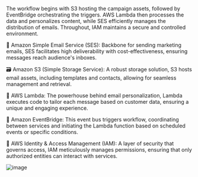 The workflow begins with S3 hosting the campaign assets, followed by EventBridge orchestrating the triggers. AWS Lambda then processes the data and personalizes content, while SES efficiently manages the distribution of emails. Throughout, IAM maintains a secure and controlled environment.

📧 Amazon Simple Email Service (SES): Backbone for sending marketing emails, SES facilitates high deliverability with cost-effectiveness, ensuring messages reach audience's inboxes.

🗃️ Amazon S3 (Simple Storage Service): A robust storage solution, S3 hosts email assets, including templates and contacts, allowing for seamless management and retrieval.

🚀 AWS Lambda: The powerhouse behind email personalization, Lambda executes code to tailor each message based on customer data, ensuring a unique and engaging experience.

🔗 Amazon EventBridge: This event bus triggers workflow, coordinating between services and initiating the Lambda function based on scheduled events or specific conditions.

🔐 AWS Identity & Access Management (IAM): A layer of security that governs access, IAM meticulously manages permissions, ensuring that only authorized entities can interact with services.




![image](https://github.com/Manasapothakamuru/emailMarketing/assets/115751923/0b143c18-d1df-4415-ae44-4e68e722f076)



